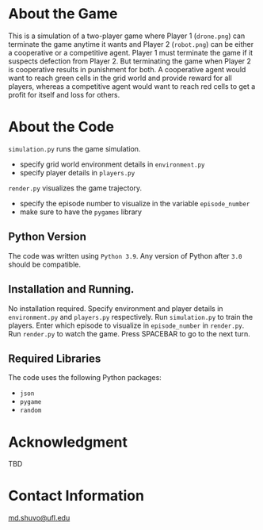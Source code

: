 # About the Game
This is a simulation of a two-player game where Player 1 (`drone.png`) can terminate the game anytime it wants and Player 2 (`robot.png`) can be either a cooperative or a competitive agent. Player 1 must terminate the game if it suspects defection from Player 2. But terminating the game when Player 2 is cooperative results in punishment for both. A cooperative agent would want to reach green cells in the grid world and provide reward for all players, whereas a competitive agent would want to reach red cells to get a profit for itself and loss for others.

# About the Code
`simulation.py` runs the game simulation.
- specify grid world environment details in `environment.py`
- specify player details in `players.py`

`render.py` visualizes the game trajectory.
- specify the episode number to visualize in the variable `episode_number`
- make sure to have the `pygames` library

## Python Version
The code was written using `Python 3.9`. Any version of Python after `3.0` should be compatible.

## Installation and Running.
No installation required. Specify environment and player details in `environment.py` and `players.py` respectively. Run `simulation.py` to train the players. Enter which episode to visualize in `episode_number` in `render.py`. Run `render.py` to watch the game. Press SPACEBAR to go to the next turn.

## Required Libraries
The code uses the following Python packages:
- `json`
- `pygame`
- `random`

# Acknowledgment
TBD

# Contact Information
md.shuvo@ufl.edu

